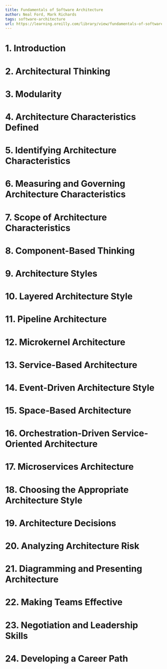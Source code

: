 ```yaml
---
title: Fundamentals of Software Architecture
author: Neal Ford, Mark Richards
tags: software-architecture
url: https://learning.oreilly.com/library/view/fundamentals-of-software/9781492043447/
---
```


# 1. Introduction
# 2. Architectural Thinking
# 3. Modularity
# 4. Architecture Characteristics Defined
# 5. Identifying Architecture Characteristics
# 6. Measuring and Governing Architecture Characteristics
# 7. Scope of Architecture Characteristics
# 8. Component-Based Thinking
# 9. Architecture Styles
# 10. Layered Architecture Style
# 11. Pipeline Architecture
# 12. Microkernel Architecture
# 13. Service-Based Architecture
# 14. Event-Driven Architecture Style
# 15. Space-Based Architecture
# 16. Orchestration-Driven Service-Oriented Architecture
# 17. Microservices Architecture
# 18. Choosing the Appropriate Architecture Style
# 19. Architecture Decisions
# 20. Analyzing Architecture Risk
# 21. Diagramming and Presenting Architecture
# 22. Making Teams Effective
# 23. Negotiation and Leadership Skills
# 24. Developing a Career Path
